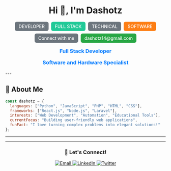 <h1 align="center">Hi 👋, I'm Dashotz</h1>

<div align="center">
  <div style="display: flex; gap: 8px; justify-content: center; flex-wrap: wrap; margin: 16px 0;">
    <span style="background-color: #6c757d; color: white; padding: 6px 12px; border-radius: 6px; font-size: 14px; font-weight: 500;">DEVELOPER</span>
    <span style="background-color: #20c997; color: white; padding: 6px 12px; border-radius: 6px; font-size: 14px; font-weight: 500;">FULL STACK</span>
    <span style="background-color: #6c757d; color: white; padding: 6px 12px; border-radius: 6px; font-size: 14px; font-weight: 500;">TECHNICAL</span>
    <span id="flipping-text" style="background-color: #fd7e14; color: white; padding: 6px 12px; border-radius: 6px; font-size: 14px; font-weight: 500;">SOFTWARE</span>
    <span style="background-color: #6c757d; color: white; padding: 6px 12px; border-radius: 6px; font-size: 14px; font-weight: 500;">Connect with me</span>
    <span style="background-color: #28a745; color: white; padding: 6px 12px; border-radius: 6px; font-size: 14px; font-weight: 500;">dashotz14@gmail.com</span>
  </div>
  
  <h3 style="color: #007bff; margin: 16px 0;">Full Stack Developer</h3>
  <h3 style="color: #007bff; margin: 16px 0;">Software and Hardware Specialist</h3>
</div>
---

## 🧐 About Me

```javascript
const dashotz = {
  languages: ["Python", "JavaScript", "PHP", "HTML", "CSS"],
  frameworks: ["React.js", "Node.js", "Laravel"],
  interests: ["Web Development", "Automation", "Educational Tools"],
  currentFocus: "Building user-friendly web applications",
  funFact: "I love turning complex problems into elegant solutions!"
};
```

---


---

<div align="center">
  <h3>🚀 Let's Connect!</h3>
  <a href="mailto:dashotz14@gmail.com" target="_blank">
    <img src="https://img.shields.io/badge/Email-D14836?style=for-the-badge&logo=gmail&logoColor=white" alt="Email" />
  </a>
  <a href="https://linkedin.com/in/dashotz" target="_blank">
    <img src="https://img.shields.io/badge/LinkedIn-0077B5?style=for-the-badge&logo=linkedin&logoColor=white" alt="LinkedIn" />
  </a>
  <a href="https://twitter.com/dashotz" target="_blank">
    <img src="https://img.shields.io/badge/Twitter-1DA1F2?style=for-the-badge&logo=twitter&logoColor=white" alt="Twitter" />
  </a>
</div>

<script>
  const flippingText = document.getElementById('flipping-text');
  const texts = ['SOFTWARE', 'HARDWARE'];
  let currentIndex = 0;
  
  function flipText() {
    currentIndex = (currentIndex + 1) % texts.length;
    flippingText.textContent = texts[currentIndex];
  }
  
  setInterval(flipText, 3000);
</script>

